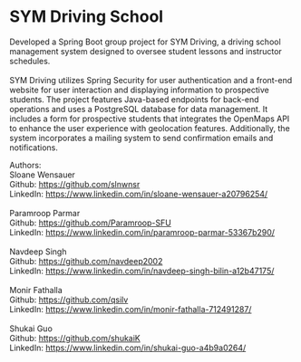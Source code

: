 # SYM Driving School
Developed a Spring Boot group project for SYM Driving, a driving school management system designed to oversee student lessons and instructor schedules.<br><br>
SYM Driving utilizes Spring Security for user authentication and a front-end website for user interaction and displaying information to prospective students. The project features Java-based endpoints for back-end operations and uses a PostgreSQL database for data management. It includes a form for prospective students that integrates the OpenMaps API to enhance the user experience with geolocation features. Additionally, the system incorporates a mailing system to send confirmation emails and notifications.<br>

Authors: <br>
Sloane Wensauer<br> Github: https://github.com/slnwnsr<br> LinkedIn: https://www.linkedin.com/in/sloane-wensauer-a20796254/<br><br>
Paramroop Parmar<br> Github: https://github.com/Paramroop-SFU<br> LinkedIn: https://www.linkedin.com/in/paramroop-parmar-53367b290/<br><br>
Navdeep Singh<br> Github: https://github.com/navdeep2002<br> LinkedIn: https://www.linkedin.com/in/navdeep-singh-bilin-a12b47175/<br><br>
Monir Fathalla<br> Github: https://github.com/qsilv<br> LinkedIn: https://www.linkedin.com/in/monir-fathalla-712491287/<br><br>
Shukai Guo<br> Github: https://github.com/shukaiK<br> LinkedIn: https://www.linkedin.com/in/shukai-guo-a4b9a0264/<br>
